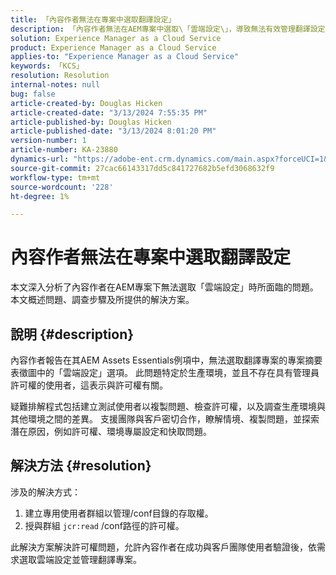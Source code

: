 ```yaml
---
title: 「內容作者無法在專案中選取翻譯設定」
description: 「內容作者無法在AEM專案中選取\「雲端設定\」，導致無法有效管理翻譯設定。」
solution: Experience Manager as a Cloud Service
product: Experience Manager as a Cloud Service
applies-to: "Experience Manager as a Cloud Service"
keywords: 「KCS」
resolution: Resolution
internal-notes: null
bug: false
article-created-by: Douglas Hicken
article-created-date: "3/13/2024 7:55:35 PM"
article-published-by: Douglas Hicken
article-published-date: "3/13/2024 8:01:20 PM"
version-number: 1
article-number: KA-23880
dynamics-url: "https://adobe-ent.crm.dynamics.com/main.aspx?forceUCI=1&pagetype=entityrecord&etn=knowledgearticle&id=f33498a3-73e1-ee11-904d-6045bd006704"
source-git-commit: 27cac66143317dd5c841727682b5efd3068632f9
workflow-type: tm+mt
source-wordcount: '228'
ht-degree: 1%

---
```


# 內容作者無法在專案中選取翻譯設定


本文深入分析了內容作者在AEM專案下無法選取「雲端設定」時所面臨的問題。 本文概述問題、調查步驟及所提供的解決方案。

## 說明 {#description}


內容作者報告在其AEM Assets Essentials例項中，無法選取翻譯專案的專案摘要表徵圖中的「雲端設定」選項。 此問題特定於生產環境，並且不存在具有管理員許可權的使用者，這表示與許可權有關。

疑難排解程式包括建立測試使用者以複製問題、檢查許可權，以及調查生產環境與其他環境之間的差異。 支援團隊與客戶密切合作，瞭解情境、複製問題，並探索潛在原因，例如許可權、環境專屬設定和快取問題。


## 解決方法 {#resolution}


涉及的解決方式：

1. 建立專用使用者群組以管理/conf目錄的存取權。
2. 授與群組 `jcr:read` /conf路徑的許可權。


此解決方案解決許可權問題，允許內容作者在成功與客戶團隊使用者驗證後，依需求選取雲端設定並管理翻譯專案。
